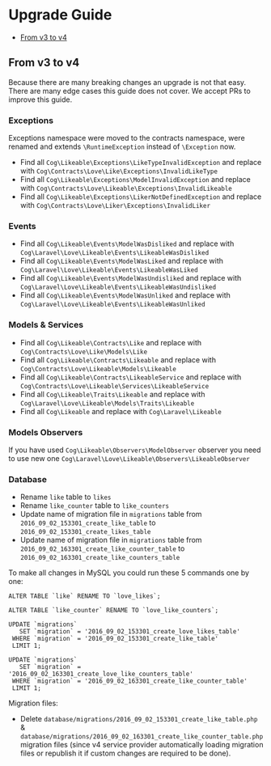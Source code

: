# Upgrade Guide

- [From v3 to v4](#from-v3-to-v4)

## From v3 to v4

Because there are many breaking changes an upgrade is not that easy. There are many edge cases this guide does not cover.
We accept PRs to improve this guide.

### Exceptions

Exceptions namespace were moved to the contracts namespace, were renamed
and extends `\RuntimeException` instead of `\Exception` now.

- Find all `Cog\Likeable\Exceptions\LikeTypeInvalidException` and replace with `Cog\Contracts\Love\Like\Exceptions\InvalidLikeType`
- Find all `Cog\Likeable\Exceptions\ModelInvalidException` and replace with `Cog\Contracts\Love\Likeable\Exceptions\InvalidLikeable`
- Find all `Cog\Likeable\Exceptions\LikerNotDefinedException` and replace with `Cog\Contracts\Love\Liker\Exceptions\InvalidLiker`

### Events

- Find all `Cog\Likeable\Events\ModelWasDisliked` and replace with `Cog\Laravel\Love\Likeable\Events\LikeableWasDisliked`
- Find all `Cog\Likeable\Events\ModelWasLiked` and replace with `Cog\Laravel\Love\Likeable\Events\LikeableWasLiked`
- Find all `Cog\Likeable\Events\ModelWasUndisliked` and replace with `Cog\Laravel\Love\Likeable\Events\LikeableWasUndisliked`
- Find all `Cog\Likeable\Events\ModelWasUnliked` and replace with `Cog\Laravel\Love\Likeable\Events\LikeableWasUnliked`

### Models & Services

- Find all `Cog\Likeable\Contracts\Like` and replace with `Cog\Contracts\Love\Like\Models\Like`
- Find all `Cog\Likeable\Contracts\Likeable` and replace with `Cog\Contracts\Love\Likeable\Models\Likeable`
- Find all `Cog\Likeable\Contracts\LikeableService` and replace with `Cog\Contracts\Love\Likeable\Services\LikeableService`
- Find all `Cog\Likeable\Traits\Likeable` and replace with `Cog\Laravel\Love\Likeable\Models\Traits\Likeable`
- Find all `Cog\Likeable` and replace with `Cog\Laravel\Likeable`

### Models Observers

If you have used `Cog\Likeable\Observers\ModelObserver` observer you need to use new one `Cog\Laravel\Love\Likeable\Observers\LikeableObserver`

### Database

- Rename `like` table to `likes`
- Rename `like_counter` table to `like_counters`
- Update name of migration file in `migrations` table from `2016_09_02_153301_create_like_table` to `2016_09_02_153301_create_likes_table`
- Update name of migration file in `migrations` table from `2016_09_02_163301_create_like_counter_table` to `2016_09_02_163301_create_like_counters_table`

To make all changes in MySQL you could run these 5 commands one by one:

```mysql
ALTER TABLE `like` RENAME TO `love_likes`;

ALTER TABLE `like_counter` RENAME TO `love_like_counters`;

UPDATE `migrations`
   SET `migration` = '2016_09_02_153301_create_love_likes_table'
 WHERE `migration` = '2016_09_02_153301_create_like_table'
 LIMIT 1;
 
UPDATE `migrations`
   SET `migration` = '2016_09_02_163301_create_love_like_counters_table'
 WHERE `migration` = '2016_09_02_163301_create_like_counter_table'
 LIMIT 1;
```

Migration files:

- Delete `database/migrations/2016_09_02_153301_create_like_table.php` & `database/migrations/2016_09_02_163301_create_like_counter_table.php` migration files (since v4 service provider automatically loading migration files or republish it if custom changes are required to be done).
